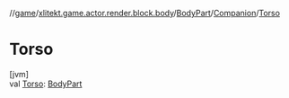 //[game](../../../../index.md)/[xlitekt.game.actor.render.block.body](../../index.md)/[BodyPart](../index.md)/[Companion](index.md)/[Torso](-torso.md)

# Torso

[jvm]\
val [Torso](-torso.md): [BodyPart](../index.md)
